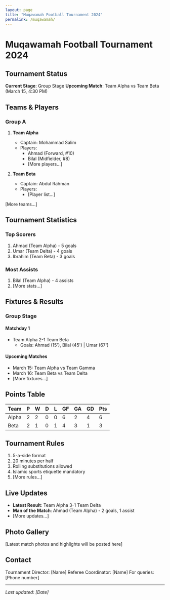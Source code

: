 ```yaml
---
layout: page
title: "Muqawamah Football Tournament 2024"
permalink: /muqawamah/
---
```


# Muqawamah Football Tournament 2024

## Tournament Status
**Current Stage**: Group Stage
**Upcoming Match**: Team Alpha vs Team Beta (March 15, 4:30 PM)

## Teams & Players

### Group A
1. **Team Alpha**
   - Captain: Mohammad Salim
   - Players: 
     - Ahmad (Forward, #10)
     - Bilal (Midfielder, #8)
     - [More players...]

2. **Team Beta**
   - Captain: Abdul Rahman
   - Players:
     - [Player list...]

[More teams...]

## Tournament Statistics

### Top Scorers
1. Ahmad (Team Alpha) - 5 goals
2. Umar (Team Delta) - 4 goals
3. Ibrahim (Team Beta) - 3 goals

### Most Assists
1. Bilal (Team Alpha) - 4 assists
2. [More stats...]

## Fixtures & Results

### Group Stage

#### Matchday 1
- Team Alpha 2-1 Team Beta
  - Goals: Ahmad (15'), Bilal (45') | Umar (67')

#### Upcoming Matches
- March 15: Team Alpha vs Team Gamma
- March 16: Team Beta vs Team Delta
- [More fixtures...]

## Points Table

| Team | P | W | D | L | GF | GA | GD | Pts |
|------|---|---|---|---|----|----|----|-----|
| Alpha| 2 | 2 | 0 | 0 | 6  | 2  | 4  | 6   |
| Beta | 2 | 1 | 0 | 1 | 4  | 3  | 1  | 3   |

## Tournament Rules
1. 5-a-side format
2. 20 minutes per half
3. Rolling substitutions allowed
4. Islamic sports etiquette mandatory
5. [More rules...]

## Live Updates
- **Latest Result**: Team Alpha 3-1 Team Delta
- **Man of the Match**: Ahmad (Team Alpha) - 2 goals, 1 assist
- [More updates...]

## Photo Gallery
[Latest match photos and highlights will be posted here]

## Contact
Tournament Director: [Name]
Referee Coordinator: [Name]
For queries: [Phone number]

---

*Last updated: [Date]*